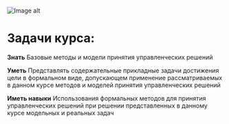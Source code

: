 ![Image alt](https://github.com/NeznaikanaLune/MISIS_DS_Masters_degree_2020/blob/master/smriz/logo.png)
# Задачи курса:

**Знать**
Базовые методы и модели принятия управленческих решений

**Уметь**
Представлять содержательные прикладные задачи достижения цели в
формальном виде, допускающем применение рассматриваемых в данном курсе
методов и моделей принятия управленческих решений

**Иметь навыки**
Использования формальных методов для принятия управленческих решений при
решении представленных в данному курсе модельных и реальных задач
